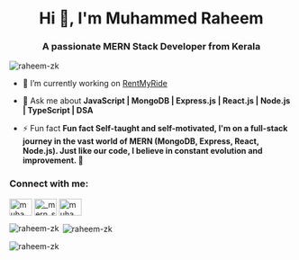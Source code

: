 <h1 align="center">Hi 👋, I'm Muhammed Raheem</h1>
<h3 align="center">A passionate MERN Stack Developer from Kerala</h3>

<p align="left"> <img src="https://komarev.com/ghpvc/?username=raheem-zk&label=Profile%20views&color=0e75b6&style=flat" alt="raheem-zk" /> </p>

- 🔭 I’m currently working on [RentMyRide](https://github.com/raheem-zk/RentMyRide)

- 💬 Ask me about **JavaScript | MongoDB | Express.js | React.js | Node.js | TypeScript | DSA**

- ⚡ Fun fact **Fun fact Self-taught and self-motivated, I'm on a full-stack journey in the vast world of MERN (MongoDB, Express, React, Node.js). Just like our code, I believe in constant evolution and improvement. 🚀**

<h3 align="left">Connect with me:</h3>
<p align="left">
<a href="https://linkedin.com/in/muhammed-raheem-062b84229" target="blank"><img align="center" src="https://raw.githubusercontent.com/rahuldkjain/github-profile-readme-generator/master/src/images/icons/Social/linked-in-alt.svg" alt="muhammed-raheem-062b84229" height="30" width="40" /></a>
<a href="https://instagram.com/_mern_stack" target="blank"><img align="center" src="https://raw.githubusercontent.com/rahuldkjain/github-profile-readme-generator/master/src/images/icons/Social/instagram.svg" alt="_mern_stack" height="30" width="40" /></a>
<a href="https://www.leetcode.com/muhammedraheem144" target="blank"><img align="center" src="https://raw.githubusercontent.com/rahuldkjain/github-profile-readme-generator/master/src/images/icons/Social/leet-code.svg" alt="muhammedraheem144" height="30" width="40" /></a>
</p>

<p><img align="left" src="https://github-readme-stats.vercel.app/api/top-langs?username=raheem-zk&show_icons=true&locale=en&layout=compact" alt="raheem-zk" /></p>

<p>&nbsp;<img align="center" src="https://github-readme-stats.vercel.app/api?username=raheem-zk&show_icons=true&locale=en" alt="raheem-zk" /></p>

<p><img align="center" src="https://github-readme-streak-stats.herokuapp.com/?user=raheem-zk&" alt="raheem-zk" /></p>
